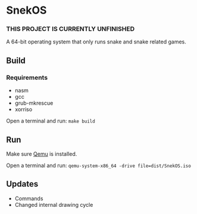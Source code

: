 # SnekOS

### **THIS PROJECT IS CURRENTLY UNFINISHED**

A 64-bit operating system that only runs snake and snake related games.

## Build

### Requirements
- nasm
- gcc
- grub-mkrescue
- xorriso

Open a terminal and run: 
`make build`

## Run
Make sure [Qemu](https://www.qemu.org/download/) is installed.

Open a terminal and run: 
`qemu-system-x86_64 -drive file=dist/SnekOS.iso`

## Updates
- Commands
- Changed internal drawing cycle
